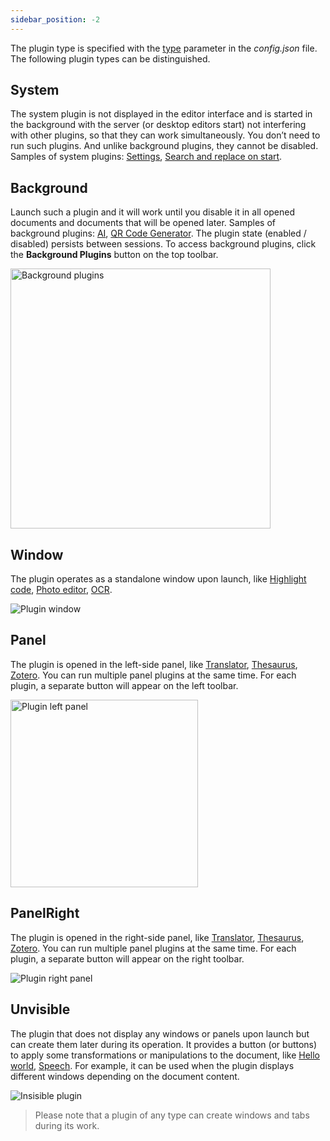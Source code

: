 ```yaml
---
sidebar_position: -2
---
```


The plugin type is specified with the [type](./manifest.md#variationstype) parameter in the *config.json* file. The following plugin types can be distinguished.

## System

The system plugin is not displayed in the editor interface and is started in the background with the server (or desktop editors start) not interfering with other plugins, so that they can work simultaneously. You don’t need to run such plugins. And unlike background plugins, they cannot be disabled. Samples of system plugins: [Settings](../../tutorials/samples/settings.md), [Search and replace on start](../../tutorials/samples/search-and-replace-on-start.md).

## Background

Launch such a plugin and it will work until you disable it in all opened documents and documents that will be opened later. Samples of background plugins: [AI](https://github.com/ONLYOFFICE/onlyoffice.github.io/tree/master/sdkjs-plugins/content/ai), [QR Code Generator](https://github.com/ONLYOFFICE/onlyoffice.github.io/tree/master/sdkjs-plugins/content/insertQR). The plugin state (enabled / disabled) persists between sessions. To access background plugins, click the **Background Plugins** button on the top toolbar.

<img alt="Background plugins" src="/assets/images/plugins/background-plugins.png" width="416px" />

## Window

The plugin operates as a standalone window upon launch, like [Highlight code](../../tutorials/samples/highlight-code.md), [Photo editor](../../tutorials/samples/photo-editor.md), [OCR](../../tutorials/samples/ocr.md).

![Plugin window](/assets/images/plugins/plugin-window.png)

## Panel

The plugin is opened in the left-side panel, like [Translator](../../tutorials/samples/translator.md), [Thesaurus](../../tutorials/samples/thesaurus.md), [Zotero](../../tutorials/samples/zotero.md). You can run multiple panel plugins at the same time. For each plugin, a separate button will appear on the left toolbar.

<img alt="Plugin left panel" src="/assets/images/plugins/plugin-left-panel.png" width="300px" />

## PanelRight

The plugin is opened in the right-side panel, like [Translator](../../tutorials/samples/translator.md), [Thesaurus](../../tutorials/samples/thesaurus.md), [Zotero](../../tutorials/samples/zotero.md). You can run multiple panel plugins at the same time. For each plugin, a separate button will appear on the right toolbar.

![Plugin right panel](/assets/images/plugins/plugin-right-panel.png)

## Unvisible

The plugin that does not display any windows or panels upon launch but can create them later during its operation. It provides a button (or buttons) to apply some transformations or manipulations to the document, like [Hello world](../../tutorials/samples/hello-world.md), [Speech](../../tutorials/samples/speech.md). For example, it can be used when the plugin displays different windows depending on the document content.

![Insisible plugin](/assets/images/plugins/invisible-plugin.png)

> Please note that a plugin of any type can create windows and tabs during its work.
